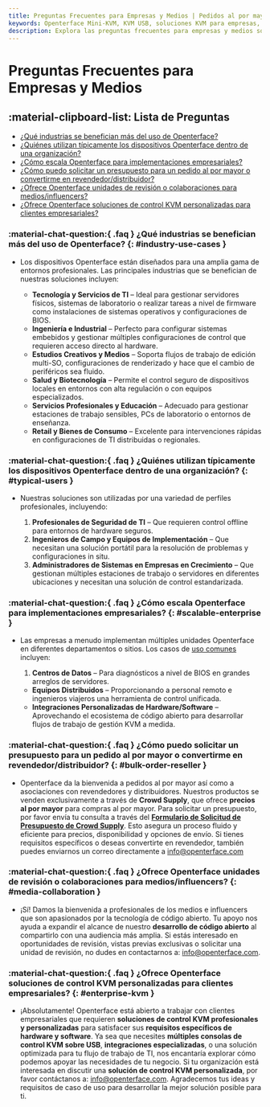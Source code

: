 ```yaml
---
title: Preguntas Frecuentes para Empresas y Medios | Pedidos al por mayor, Revendedores y Soluciones KVM Personalizadas  
keywords: Openterface Mini-KVM, KVM USB, soluciones KVM para empresas, pedidos al por mayor, gestión de dispositivos sin cabeza, control sin cabeza, KVM sobre USB, KVM personalizado, flujo de trabajo de TI, múltiples consolas KVM, gestión remota de dispositivos, interruptor KVM seguro, colaboración mediática, unidades de revisión, asociaciones con influencers, venta al por mayor de Crowd Supply  
description: Explora las preguntas frecuentes para empresas y medios sobre las soluciones KVM de Openterface, incluyendo pedidos al por mayor, asociaciones con revendedores y soluciones de control KVM personalizadas. Aprende cómo el Openterface Mini-KVM apoya los flujos de trabajo de TI empresariales con múltiples consolas KVM sobre USB y gestión segura de dispositivos sin cabeza. También, descubre oportunidades de colaboración mediática para reseñas de productos y asociaciones con influencers.  
---
```


# Preguntas Frecuentes para Empresas y Medios

## :material-clipboard-list: Lista de Preguntas
- [¿Qué industrias se benefician más del uso de Openterface?](#industry-use-cases)
- [¿Quiénes utilizan típicamente los dispositivos Openterface dentro de una organización?](#typical-users)
- [¿Cómo escala Openterface para implementaciones empresariales?](#scalable-enterprise)
- [¿Cómo puedo solicitar un presupuesto para un pedido al por mayor o convertirme en revendedor/distribuidor?](#bulk-order-reseller)
- [¿Ofrece Openterface unidades de revisión o colaboraciones para medios/influencers?](#media-collaboration)  
- [¿Ofrece Openterface soluciones de control KVM personalizadas para clientes empresariales?](#enterprise-kvm)

### :material-chat-question:{ .faq } **¿Qué industrias se benefician más del uso de Openterface?** {: #industry-use-cases }

- Los dispositivos Openterface están diseñados para una amplia gama de entornos profesionales. Las principales industrias que se benefician de nuestras soluciones incluyen:

    - **Tecnología y Servicios de TI** – Ideal para gestionar servidores físicos, sistemas de laboratorio o realizar tareas a nivel de firmware como instalaciones de sistemas operativos y configuraciones de BIOS.
    - **Ingeniería e Industrial** – Perfecto para configurar sistemas embebidos y gestionar múltiples configuraciones de control que requieren acceso directo al hardware.
    - **Estudios Creativos y Medios** – Soporta flujos de trabajo de edición multi-SO, configuraciones de renderizado y hace que el cambio de periféricos sea fluido.
    - **Salud y Biotecnología** – Permite el control seguro de dispositivos locales en entornos con alta regulación o con equipos especializados.
    - **Servicios Profesionales y Educación** – Adecuado para gestionar estaciones de trabajo sensibles, PCs de laboratorio o entornos de enseñanza.
    - **Retail y Bienes de Consumo** – Excelente para intervenciones rápidas en configuraciones de TI distribuidas o regionales.

### :material-chat-question:{ .faq } **¿Quiénes utilizan típicamente los dispositivos Openterface dentro de una organización?** {: #typical-users }

- Nuestras soluciones son utilizadas por una variedad de perfiles profesionales, incluyendo:

    1. **Profesionales de Seguridad de TI** – Que requieren control offline para entornos de hardware seguros.
    2. **Ingenieros de Campo y Equipos de Implementación** – Que necesitan una solución portátil para la resolución de problemas y configuraciones in situ.
    3. **Administradores de Sistemas en Empresas en Crecimiento** – Que gestionan múltiples estaciones de trabajo o servidores en diferentes ubicaciones y necesitan una solución de control estandarizada.

### :material-chat-question:{ .faq } **¿Cómo escala Openterface para implementaciones empresariales?** {: #scalable-enterprise }

- Las empresas a menudo implementan múltiples unidades Openterface en diferentes departamentos o sitios. Los casos de [uso comunes](/use-cases) incluyen:

    1. **Centros de Datos** – Para diagnósticos a nivel de BIOS en grandes arreglos de servidores.
    - **Equipos Distribuidos** – Proporcionando a personal remoto e ingenieros viajeros una herramienta de control unificada.
    - **Integraciones Personalizadas de Hardware/Software** – Aprovechando el ecosistema de código abierto para desarrollar flujos de trabajo de gestión KVM a medida.


### :material-chat-question:{ .faq } **¿Cómo puedo solicitar un presupuesto para un pedido al por mayor o convertirme en revendedor/distribuidor?** {: #bulk-order-reseller }

- Openterface da la bienvenida a pedidos al por mayor así como a asociaciones con revendedores y distribuidores. Nuestros productos se venden exclusivamente a través de **Crowd Supply**, que ofrece **precios al por mayor** para compras al por mayor. Para solicitar un presupuesto, por favor envía tu consulta a través del **[Formulario de Solicitud de Presupuesto de Crowd Supply](https://www.crowdsupply.com/contact/need-quote)**. Esto asegura un proceso fluido y eficiente para precios, disponibilidad y opciones de envío. Si tienes requisitos específicos o deseas convertirte en revendedor, también puedes enviarnos un correo directamente a [info@openterface.com](mailto:info@openterface.com)

### :material-chat-question:{ .faq } **¿Ofrece Openterface unidades de revisión o colaboraciones para medios/influencers?** {: #media-collaboration }

- ¡Sí! Damos la bienvenida a profesionales de los medios e influencers que son apasionados por la tecnología de código abierto. Tu apoyo nos ayuda a expandir el alcance de nuestro **desarrollo de código abierto** al compartirlo con una audiencia más amplia. Si estás interesado en oportunidades de revisión, vistas previas exclusivas o solicitar una unidad de revisión, no dudes en contactarnos a: [info@openterface.com](mailto:info@openterface.com).

### :material-chat-question:{ .faq } **¿Ofrece Openterface soluciones de control KVM personalizadas para clientes empresariales?** {: #enterprise-kvm }

- ¡Absolutamente! Openterface está abierto a trabajar con clientes empresariales que requieren **soluciones de control KVM profesionales y personalizadas** para satisfacer sus **requisitos específicos de hardware y software**. Ya sea que necesites **múltiples consolas de control KVM sobre USB**, **integraciones especializadas**, o una solución optimizada para tu flujo de trabajo de TI, nos encantaría explorar cómo podemos apoyar las necesidades de tu negocio. Si tu organización está interesada en discutir una **solución de control KVM personalizada**, por favor contáctanos a: [info@openterface.com](mailto:info@openterface.com). Agradecemos tus ideas y requisitos de caso de uso para desarrollar la mejor solución posible para ti.